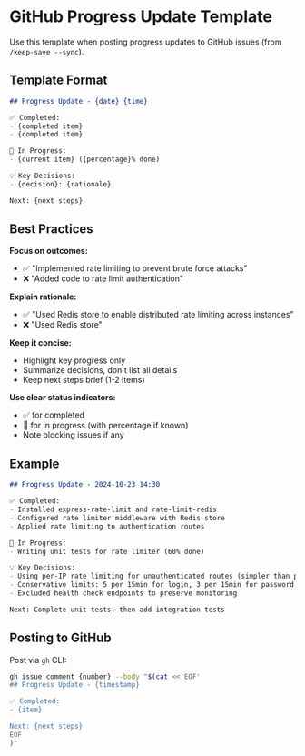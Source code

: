 # GitHub Progress Update Template

Use this template when posting progress updates to GitHub issues (from `/keep-save --sync`).

## Template Format

```markdown
## Progress Update - {date} {time}

✅ Completed:
- {completed item}
- {completed item}

🔄 In Progress:
- {current item} ({percentage}% done)

💡 Key Decisions:
- {decision}: {rationale}

Next: {next steps}
```

## Best Practices

**Focus on outcomes:**
- ✅ "Implemented rate limiting to prevent brute force attacks"
- ❌ "Added code to rate limit authentication"

**Explain rationale:**
- ✅ "Used Redis store to enable distributed rate limiting across instances"
- ❌ "Used Redis store"

**Keep it concise:**
- Highlight key progress only
- Summarize decisions, don't list all details
- Keep next steps brief (1-2 items)

**Use clear status indicators:**
- ✅ for completed
- 🔄 for in progress (with percentage if known)
- Note blocking issues if any

## Example

```markdown
## Progress Update - 2024-10-23 14:30

✅ Completed:
- Installed express-rate-limit and rate-limit-redis
- Configured rate limiter middleware with Redis store
- Applied rate limiting to authentication routes

🔄 In Progress:
- Writing unit tests for rate limiter (60% done)

💡 Key Decisions:
- Using per-IP rate limiting for unauthenticated routes (simpler than per-user)
- Conservative limits: 5 per 15min for login, 3 per 15min for password reset
- Excluded health check endpoints to preserve monitoring

Next: Complete unit tests, then add integration tests
```

## Posting to GitHub

Post via `gh` CLI:

```bash
gh issue comment {number} --body "$(cat <<'EOF'
## Progress Update - {timestamp}

✅ Completed:
- {item}

Next: {next steps}
EOF
)"
```
